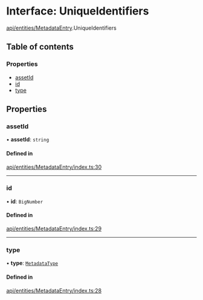# Interface: UniqueIdentifiers

[api/entities/MetadataEntry](../wiki/api.entities.MetadataEntry).UniqueIdentifiers

## Table of contents

### Properties

- [assetId](../wiki/api.entities.MetadataEntry.UniqueIdentifiers#assetid)
- [id](../wiki/api.entities.MetadataEntry.UniqueIdentifiers#id)
- [type](../wiki/api.entities.MetadataEntry.UniqueIdentifiers#type)

## Properties

### assetId

• **assetId**: `string`

#### Defined in

[api/entities/MetadataEntry/index.ts:30](https://github.com/PolymeshAssociation/polymesh-sdk/blob/8a9e72221/src/api/entities/MetadataEntry/index.ts#L30)

___

### id

• **id**: `BigNumber`

#### Defined in

[api/entities/MetadataEntry/index.ts:29](https://github.com/PolymeshAssociation/polymesh-sdk/blob/8a9e72221/src/api/entities/MetadataEntry/index.ts#L29)

___

### type

• **type**: [`MetadataType`](../wiki/api.entities.MetadataEntry.types.MetadataType)

#### Defined in

[api/entities/MetadataEntry/index.ts:28](https://github.com/PolymeshAssociation/polymesh-sdk/blob/8a9e72221/src/api/entities/MetadataEntry/index.ts#L28)
